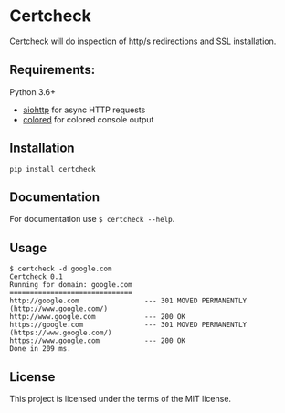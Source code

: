 # Certcheck

Certcheck will do inspection of http/s redirections and SSL installation.

## Requirements:
Python 3.6+
- [aiohttp](https://docs.aiohttp.org/) for async HTTP requests 
- [colored](https://pypi.org/project/colored/) for colored console output

## Installation
```shell script
pip install certcheck
```

## Documentation
For documentation use `$ certcheck --help`.

## Usage
```shell script
$ certcheck -d google.com
Certcheck 0.1
Running for domain: google.com
============================== 
http://google.com                --- 301 MOVED PERMANENTLY (http://www.google.com/)
http://www.google.com            --- 200 OK
https://google.com               --- 301 MOVED PERMANENTLY (https://www.google.com/)
https://www.google.com           --- 200 OK
Done in 209 ms.
```


## License

This project is licensed under the terms of the MIT license.